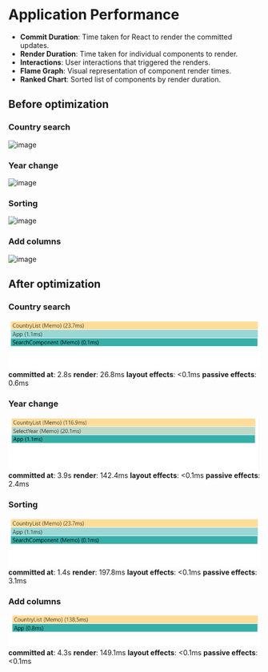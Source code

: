 # Application Performance

- **Commit Duration**: Time taken for React to render the committed updates.
- **Render Duration**: Time taken for individual components to render.
- **Interactions**: User interactions that triggered the renders.
- **Flame Graph**: Visual representation of component render times.
- **Ranked Chart**: Sorted list of components by render duration.

## Before optimization

### Country search

<img width="941" height="695" alt="image" src="https://github.com/user-attachments/assets/71471232-310b-4c37-84e8-4874ca11b1f3" />

### Year change

<img width="937" height="665" alt="image" src="https://github.com/user-attachments/assets/c7cdd1ed-9e92-4874-99fc-d256839d6932" />

### Sorting

<img width="1037" height="673" alt="image" src="https://github.com/user-attachments/assets/97f26060-c4c4-4d99-9cff-aab50f8701ed" />

### Add columns

<img width="1025" height="616" alt="image" src="https://github.com/user-attachments/assets/2cfdff55-35f3-48e4-a109-539074194433" />

## After optimization

### Country search

![COUNTRY_SEARCH_AFTER](./rs-react-app/src/assets/optimization/search-country-after.PNG)
**committed at**: 2.8s
**render**: 26.8ms
**layout effects**: <0.1ms
**passive effects**: 0.6ms

### Year change

![YEAR_CHANGE_AFTER](./rs-react-app/src/assets/optimization/select-year-after.PNG)
**committed at**: 3.9s
**render**: 142.4ms
**layout effects**: <0.1ms
**passive effects**: 2.4ms

### Sorting

![SORTING_AFTER](./rs-react-app/src/assets/optimization/search-country-after.PNG)
**committed at**: 1.4s
**render**: 197.8ms
**layout effects**: <0.1ms
**passive effects**: 3.1ms

### Add columns

![SEARCH_COUNTRY_AFTER](./rs-react-app/src/assets/optimization/select-field-after.PNG)
**committed at**: 4.3s
**render**: 149.1ms
**layout effects**: <0.1ms
**passive effects**: <0.1ms
